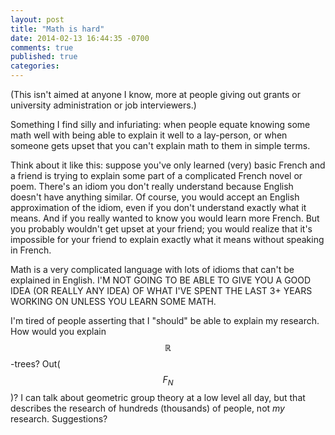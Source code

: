 ```yaml
---
layout: post
title: "Math is hard"
date: 2014-02-13 16:44:35 -0700
comments: true
published: true
categories: 
---
```


(This isn't aimed at anyone I know, more at people giving out grants or university administration or job interviewers.)

Something I find silly and infuriating: when people equate knowing some math well with being able to explain it well to a lay-person, or when someone gets upset that you can't explain math to them in simple terms. 

Think about it like this: suppose you've only learned (very) basic French and a friend is trying to explain some part of a complicated French novel or poem. There's an idiom you don't really understand because English doesn't have anything similar. Of course, you would accept an English approximation of the idiom, even if you don't understand exactly what it means. And if you really wanted to know you would learn more French. But you probably wouldn't get upset at your friend; you would realize that it's impossible for your friend to explain exactly what it means without speaking in French.

Math is a very complicated language with lots of idioms that can't be explained in English. I'M NOT GOING TO BE ABLE TO GIVE YOU A GOOD IDEA  (OR REALLY ANY IDEA) OF WHAT I'VE SPENT THE LAST 3+ YEARS WORKING ON UNLESS YOU LEARN SOME MATH.

I'm tired of people asserting that I "should" be able to explain my research. How would you explain $$\mathbb{R}$$-trees? Out($$F_N$$)? I can talk about geometric group theory at a low level all day, but that describes the research of hundreds (thousands) of people, not *my* research. Suggestions?